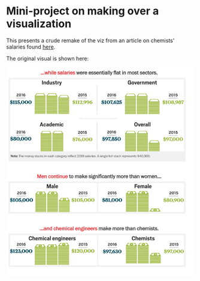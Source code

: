 # Mini-project on making over a visualization

This presents a crude remake of the viz from an article on chemists' salaries found [here](http://cen.acs.org/articles/94/i45/Does-salary-stand.html?sc=161212_acq_ad_jumpc_li_reg_od).

The original visual is shown here:

![](miniproj3.png)

